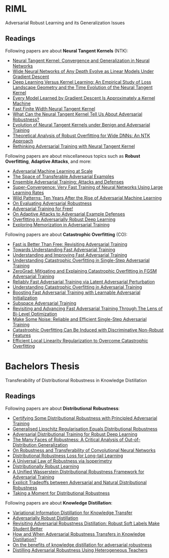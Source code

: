 # RIML
Adversarial Robust Learning and its Generalization Issues 

## Readings
Following papers are about **Neural Tangent Kernels** (NTK):
- [Neural Tangent Kernel: Convergence and Generalization in Neural Networks](https://arxiv.org/abs/1806.07572)
- [Wide Neural Networks of Any Depth Evolve as Linear Models Under Gradient Descent](https://arxiv.org/abs/1902.06720)
- [Deep Learning Versus Kernel Learning: An Empirical Study of Loss Landscape Geometry and the Time Evolution of the Neural Tangent Kernel](https://arxiv.org/abs/2010.15110)
- [Every Model Learned by Gradient Descent Is Approximately a Kernel Machine](https://arxiv.org/abs/2012.00152)
- [Fast Finite Width Neural Tangent Kernel](https://arxiv.org/abs/2206.08720)
- [What Can the Neural Tangent Kernel Tell Us About Adversarial Robustness?](https://arxiv.org/abs/2210.05577)
- [Evolution of Neural Tangent Kernels under Benign and Adversarial Training](https://arxiv.org/abs/2210.12030)
- [Theoretical Analysis of Robust Overfitting for Wide DNNs: An NTK Approach](https://arxiv.org/abs/2310.06112)
- [Rethinking Adversarial Training with Neural Tangent Kernel](https://arxiv.org/abs/2312.02236)

Following papers are about miscellaneous topics such as **Robust Overfitting**, **Adaptive Attacks**, and more:
- [Adversarial Machine Learning at Scale](https://arxiv.org/abs/1611.01236)
- [The Space of Transferable Adversarial Examples](https://arxiv.org/abs/1704.03453)
- [Ensemble Adversarial Training: Attacks and Defenses](https://arxiv.org/abs/1705.07204)
- [Super-Convergence: Very Fast Training of Neural Networks Using Large Learning Rates](https://arxiv.org/abs/1708.07120)
- [Wild Patterns: Ten Years After the Rise of Adversarial Machine Learning](https://arxiv.org/abs/1712.03141)
- [On Evaluating Adversarial Robustness](https://arxiv.org/abs/1902.06705)
- [Adversarial Training for Free!](https://arxiv.org/abs/1904.12843)
- [On Adaptive Attacks to Adversarial Example Defenses](https://arxiv.org/abs/2002.08347)
- [Overfitting in Adversarially Robust Deep Learning](https://arxiv.org/abs/2002.11569)
- [Exploring Memorization in Adversarial Training](https://arxiv.org/abs/2106.01606)

Following papers are about **Catastrophic Overfitting** (CO):

- [Fast is Better Than Free: Revisiting Adversarial Training](https://arxiv.org/abs/2001.03994)
- [Towards Understanding Fast Adversarial Training](https://arxiv.org/abs/2006.03089)
- [Understanding and Improving Fast Adversarial Training](https://arxiv.org/abs/2007.02617)
- [Understanding Catastrophic Overfitting in Single-Step Adversarial Training](https://arxiv.org/abs/2010.01799)
- [ZeroGrad: Mitigating and Explaining Catastrophic Overfitting in FGSM Adversarial Training](https://arxiv.org/abs/2103.15476)
- [Reliably Fast Adversarial Training via Latent Adversarial Perturbation](https://arxiv.org/abs/2104.01575)
- [Understanding Catastrophic Overfitting in Adversarial Training](https://arxiv.org/abs/2105.02942)
- [Boosting Fast Adversarial Training with Learnable Adversarial Initialization](https://arxiv.org/abs/2110.05007)
- [Subspace Adversarial Training](https://arxiv.org/abs/2111.12229)
- [Revisiting and Advancing Fast Adversarial Training Through The Lens of Bi-Level Optimization](https://arxiv.org/abs/2112.12376)
- [Make Some Noise: Reliable and Efficient Single-Step Adversarial Training](https://arxiv.org/abs/2202.01181)
- [Catastrophic Overfitting Can Be Induced with Discriminative Non-Robust Features](https://arxiv.org/abs/2206.08242)
- [Efficient Local Linearity Regularization to Overcome Catastrophic Overfitting](https://arxiv.org/abs/2401.11618)



# Bachelors Thesis
Transferability of Distributional Robustness in Knowledge Distillation

## Readings
Following papers are about **Distributional Robustness**:
<!-- 
- [Data-driven Distributionally Robust Optimization Using the Wasserstein Metric: Performance Guarantees and Tractable Reformulations](https://arxiv.org/abs/1505.05116) 
- [Wasserstein Distributionally Robust Optimization: Theory and Applications in Machine Learning](https://arxiv.org/abs/1908.08729)
-->
- [Certifying Some Distributional Robustness with Principled Adversarial Training](https://arxiv.org/abs/1710.10571)
- [Generalised Lipschitz Regularisation Equals Distributional Robustness](https://arxiv.org/abs/2002.04197)
- [Adversarial Distributional Training for Robust Deep Learning](https://arxiv.org/abs/2002.05999)
- [The Many Faces of Robustness: A Critical Analysis of Out-of-Distribution Generalization](https://arxiv.org/pdf/2006.16241)
- [On Robustness and Transferability of Convolutional Neural Networks](https://arxiv.org/abs/2007.08558)
- [Distributional Robustness Loss for Long-tail Learning](https://arxiv.org/abs/2104.03066)
- [A Universal Law of Robustness via Isoperimetry](https://arxiv.org/pdf/2105.12806)
- [Distributionally Robust Learning](https://arxiv.org/abs/2108.08993)
- [A Unified Wasserstein Distributional Robustness Framework for Adversarial Training](https://arxiv.org/abs/2202.13437)
- [Explicit Tradeoffs between Adversarial and Natural Distributional Robustness](https://arxiv.org/abs/2209.07592)
- [Taking a Moment for Distributional Robustness](https://arxiv.org/pdf/2405.05461)

Following papers are about **Knowledge Distillation**:
- [Variational Information Distillation for Knowledge Transfer](https://arxiv.org/abs/1904.05835)
- [Adversarially Robust Distillation](https://arxiv.org/abs/1905.09747)
- [Revisiting Adversarial Robustness Distillation: Robust Soft Labels Make Student Better](https://arxiv.org/abs/2108.07969)
- [How and When Adversarial Robustness Transfers in Knowledge Distillation?](https://arxiv.org/abs/2110.12072)
- [On the benefits of knowledge distillation for adversarial robustness](https://arxiv.org/abs/2203.07159)
- [Distilling Adversarial Robustness Using Heterogeneous Teachers](https://arxiv.org/abs/2402.15586)

